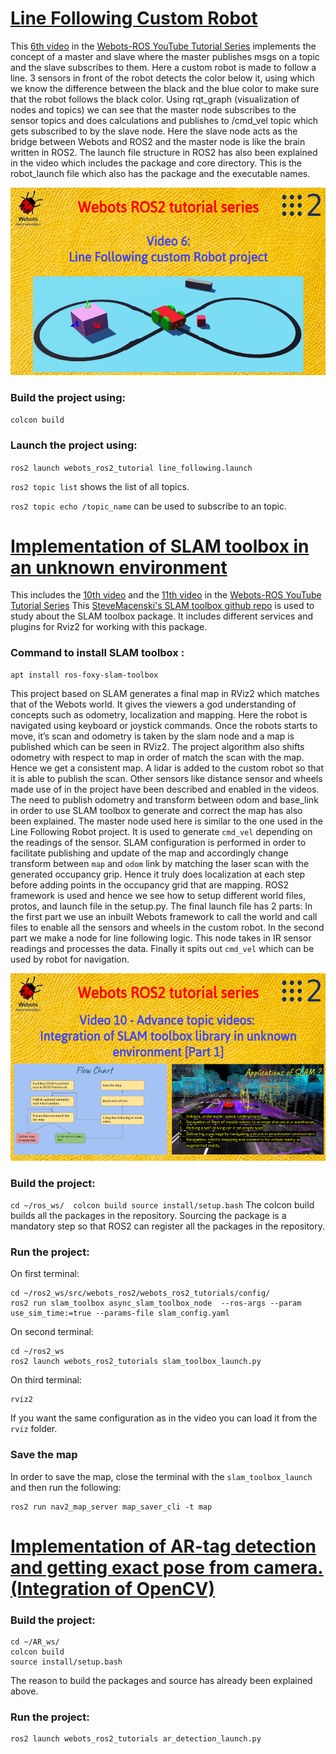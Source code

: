# [Line Following Custom Robot](https://www.youtube.com/watch?v=ZTJa5f5F5fU)
This [6th video](https://www.youtube.com/watch?v=ZTJa5f5F5fU) in the [Webots-ROS YouTube Tutorial Series](https://www.youtube.com/watch?v=jU_FD1_zAqo&list=PLt69C9MnPchkP0ZXZOqmIGRTOch8o9GiQ) implements the concept of a master and slave where the master publishes msgs on a topic and the slave subscribes to them.  Here a custom robot is made to follow a line. 3 sensors in front of the robot detects the color below it, using which we know the difference between the black and the blue color to make sure that the robot follows the black color. Using rqt_graph (visualization of nodes and topics) we can see that the master node subscribes to the sensor topics and does calculations and publishes to /cmd_vel topic which gets subscribed to by the slave node. Here the slave node acts as the bridge between Webots and ROS2 and the master node is like the brain written in ROS2.
The launch file structure in ROS2 has also been explained in the video which includes the package and core directory. This is the robot_launch file which also has the package and the executable names. 
<p align="center"><img src="images/gsod_06.png" alt="Video 6" height="300"></p>

### Build the project using:
`colcon build`
### Launch the project using: 
``ros2 launch webots_ros2_tutorial line_following.launch``

``ros2 topic list`` shows the list of all topics. 

``ros2 topic echo /topic_name`` can be used to subscribe to an topic.

# [Implementation of SLAM toolbox in an unknown environment](https://youtu.be/3Ak3KoNhfv0)
This includes the [10th video](https://youtu.be/3Ak3KoNhfv0) and the [11th video](https://youtu.be/3Ak3KoNhfv0) in the [Webots-ROS YouTube Tutorial Series](https://www.youtube.com/watch?v=jU_FD1_zAqo&list=PLt69C9MnPchkP0ZXZOqmIGRTOch8o9GiQ)
This [SteveMacenski's SLAM toolbox github repo](https://github.com/SteveMacenski/slam_toolbox) is used to study about the SLAM toolbox package. It includes different services and plugins for Rviz2 for working with this package.

### Command to install SLAM toolbox :
```
apt install ros-foxy-slam-toolbox
```
This project based on SLAM generates a final map in RViz2 which matches that of the Webots world. It gives the viewers a god understanding of concepts such as odometry, localization and mapping. Here the robot is navigated using keyboard or joystick commands. Once the robots starts to move, it’s scan and odometry is taken by the slam node and a map is published which can be seen in RViz2. The project algorithm also shifts odometry with respect to map in order of match the scan with the map. Hence we get a consistent map. A lidar is added to the custom robot so that it is able to publish the scan. Other sensors like distance sensor and wheels made use of in the project have been described and enabled in the videos. The need to publish odometry and transform between odom and base_link in order to use SLAM toolbox to generate and correct the map has also been explained. The master node used here is similar to the one used in the Line Following Robot project. It is used to generate `cmd_vel` depending on the readings of the sensor. SLAM configuration is performed in order to facilitate publishing and update of the map and accordingly change transform between `map` and `odom` link by matching the laser scan with the generated occupancy grip. Hence it truly does localization at each step before adding points in the occupancy grid that are mapping. ROS2 framework is used and hence we see how to setup different world files, protos, and launch file in the setup.py. The final launch file has 2 parts: In the first part we use an inbuilt Webots framework to call the world and call files to enable all the sensors and wheels in the custom robot. In the second part we make a node for line following logic. This node takes in IR sensor readings and processes the data. Finally it spits out `cmd_vel` which can be used by robot for navigation.
<p align="center"><img src="images/gsod_10.png" alt="Video 6" height="300"></p>

### Build the project:
``
cd ~/ros_ws/ 
colcon build
source install/setup.bash
``
The colcon build builds all the packages in the repository. 
Sourcing the package is a mandatory step so that ROS2 can register all the packages in the repository.
### Run the project:
On first terminal:
```
cd ~/ros2_ws/src/webots_ros2/webots_ros2_tutorials/config/
ros2 run slam_toolbox async_slam_toolbox_node  --ros-args --param use_sim_time:=true --params-file slam_config.yaml
```
On second terminal:
```
cd ~/ros2_ws
ros2 launch webots_ros2_tutorials slam_toolbox_launch.py
```
On third terminal:
```
rviz2
``` 
If you want the same configuration as in the video you can load it from the `rviz` folder.

### Save the map
In order to save the map, close the terminal with the `slam_toolbox_launch` and then run the following:
```
ros2 run nav2_map_server map_saver_cli -t map
```
#  [Implementation of AR-tag detection and getting exact pose from camera. (Integration of OpenCV)](https://youtu.be/iLwpk1mSxKM)
### Build the project: 
```
cd ~/AR_ws/ 
colcon build
source install/setup.bash
```
The reason to build the packages and source has already been explained above.

### Run the project:
```
ros2 launch webots_ros2_tutorials ar_detection_launch.py
```
